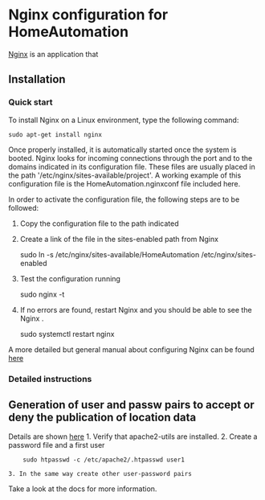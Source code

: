 

# Nginx configuration for HomeAutomation

[Nginx][0] is an application that 

## Installation

### Quick start

To install Nginx on a Linux environment, type the following command:

    sudo apt-get install nginx

Once properly installed, it is automatically started once the system is booted. 
Nginx looks for incoming connections through the port and to the domains indicated in its configuration file. These files are usually placed in the path '/etc/nginx/sites-available/project'. A working example of this configuration file is the HomeAutomation.nginxconf file included here.

In order to activate the configuration file, the following steps are to be followed:
   1. Copy the configuration file to the path indicated
   2. Create a link of the file in the sites-enabled path from Nginx
			
		sudo ln -s /etc/nginx/sites-available/HomeAutomation /etc/nginx/sites-enabled  

   3. Test the configuration running
 		
		sudo nginx -t				
	
   4. If no errors are found, restart Nginx and you should be able to see the Nginx .
   
		sudo systemctl restart nginx

A more detailed but general manual about configuring Nginx can be found [here][1]	

### Detailed instructions

## Generation of user and passw pairs to accept or deny the publication of location data
Details are shown [here][2]
    1. Verify that apache2-utils are installed. 
    2. Create a password file and a first user
    
        sudo htpasswd -c /etc/apache2/.htpasswd user1
        
    3. In the same way create other user-password pairs

Take a look at the docs for more information.

[0]: https://nginx.org/en/
[1]: https://www.digitalocean.com/community/tutorials/how-to-set-up-django-with-postgres-nginx-and-gunicorn-on-ubuntu-16-04
[2]: https://www.nginx.com/resources/admin-guide/restricting-access-auth-basic/